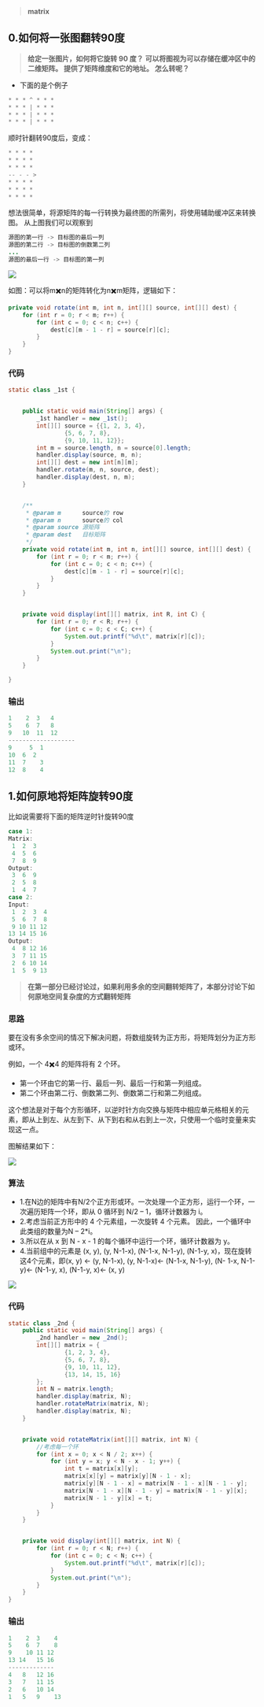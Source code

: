 > **matrix**



## 0.如何将一张图翻转90度

> **给定一张图片，如何将它旋转 90 度？** 
> **可以将图视为可以存储在缓冲区中的二维矩阵。 提供了矩阵维度和它的地址。 怎么转呢？**

- 下面的是个例子

```java
* * * ^ * * *
* * * | * * *
* * * | * * *   
* * * | * * *
```

顺时针翻转90度后，变成：

```java
* * * *
* * * *
* * * *
-- - - >
* * * *
* * * *
* * * *
```

想法很简单，将源矩阵的每一行转换为最终图的所需列，将使用辅助缓冲区来转换图。
从上图我们可以观察到

```java
源图的第一行 -> 目标图的最后一列
源图的第二行 -> 目标图的倒数第二列
...
源图的最后一行 -> 目标图的第一列
```

![](/imgs/articles/data_structures/matrix/image-20220323154837926.png)

如图：可以将m✖️n的矩阵转化为n✖️m矩阵，逻辑如下：

```java
private void rotate(int m, int n, int[][] source, int[][] dest) {
    for (int r = 0; r < m; r++) {
        for (int c = 0; c < n; c++) {
            dest[c][m - 1 - r] = source[r][c];
        }
    }
}
```

### 代码

```java
static class _1st {


    public static void main(String[] args) {
        _1st handler = new _1st();
        int[][] source = {{1, 2, 3, 4},
                {5, 6, 7, 8},
                {9, 10, 11, 12}};
        int m = source.length, n = source[0].length;
        handler.display(source, m, n);
        int[][] dest = new int[n][m];
        handler.rotate(m, n, source, dest);
        handler.display(dest, n, m);
    }


    /**
     * @param m      source的 row
     * @param n      source的 col
     * @param source 源矩阵
     * @param dest   目标矩阵
     */
    private void rotate(int m, int n, int[][] source, int[][] dest) {
        for (int r = 0; r < m; r++) {
            for (int c = 0; c < n; c++) {
                dest[c][m - 1 - r] = source[r][c];
            }
        }
    }


    private void display(int[][] matrix, int R, int C) {
        for (int r = 0; r < R; r++) {
            for (int c = 0; c < C; c++) {
                System.out.printf("%d\t", matrix[r][c]);
            }
            System.out.print("\n");
        }
    }

}
```

### 输出

```java
1	 2	3  	4	
5	 6	7 	8	
9	10	11	12	
-------------------  
9	  5	 1	
10	6  2	
11	7	 3	
12	8	 4
```

## 1.如何原地将矩阵旋转90度

比如说需要将下面的矩阵逆时针旋转90度

```java
case 1:
Matrix:
 1  2  3
 4  5  6
 7  8  9
Output:
 3  6  9 
 2  5  8 
 1  4  7 
case 2:
Input:
 1  2  3  4 
 5  6  7  8 
 9 10 11 12 
13 14 15 16 
Output:
 4  8 12 16 
 3  7 11 15 
 2  6 10 14 
 1  5  9 13
```

> **在第一部分已经讨论过，如果利用多余的空间翻转矩阵了，本部分讨论下如何原地空间复杂度的方式翻转矩阵**

### 思路

要在没有多余空间的情况下解决问题，将数组旋转为正方形，将矩阵划分为正方形或环。

 例如，一个 4✖️4 的矩阵将有 2 个环。

- 第一个环由它的第一行、最后一列、最后一行和第一列组成。 
- 第二个环由第二行、倒数第二列、倒数第二行和第二列组成。 

这个想法是对于每个方形循环，以逆时针方向交换与矩阵中相应单元格相关的元素，即从上到左、从左到下、从下到右和从右到上一次，只使用一个临时变量来实现这一点。

图解结果如下：

![](/imgs/articles/data_structures/matrix/image-20220323163544083.png)

### 算法

- 1.在N边的矩阵中有N/2个正方形或环。一次处理一个正方形，运行一个环，一次遍历矩阵一个环，即从 0 循环到 N/2 – 1，循环计数器为 i。
- 2.考虑当前正方形中的 4 个元素组，一次旋转 4 个元素。 因此，一个循环中此类组的数量为N – 2*i。
- 3.所以在从 x 到 N - x - 1 的每个循环中运行一个环，循环计数器为 y。
- 4.当前组中的元素是 (x, y), (y, N-1-x), (N-1-x, N-1-y), (N-1-y, x)，现在旋转这4个元素，即(x, y) <- (y, N-1-x), (y, N-1-x)<- (N-1-x, N-1-y), (N- 1-x, N-1-y)<- (N-1-y, x), (N-1-y, x)<- (x, y)

![](/imgs/articles/data_structures/matrix/image-20220323165138466.png)

### 代码

```java
static class _2nd {
    public static void main(String[] args) {
        _2nd handler = new _2nd();
        int[][] matrix = {
                {1, 2, 3, 4},
                {5, 6, 7, 8},
                {9, 10, 11, 12},
                {13, 14, 15, 16}
        };
        int N = matrix.length;
        handler.display(matrix, N);
        handler.rotateMatrix(matrix, N);
        handler.display(matrix, N);
    }


    private void rotateMatrix(int[][] matrix, int N) {
        //考虑每一个环
        for (int x = 0; x < N / 2; x++) {
            for (int y = x; y < N - x - 1; y++) {
                int t = matrix[x][y];
                matrix[x][y] = matrix[y][N - 1 - x];
                matrix[y][N - 1 - x] = matrix[N - 1 - x][N - 1 - y];
                matrix[N - 1 - x][N - 1 - y] = matrix[N - 1 - y][x];
                matrix[N - 1 - y][x] = t;
            }
        }
    }


    private void display(int[][] matrix, int N) {
        for (int r = 0; r < N; r++) {
            for (int c = 0; c < N; c++) {
                System.out.printf("%d\t", matrix[r][c]);
            }
            System.out.print("\n");
        }
    }
}
```

### 输出

```java
1	 2	3	 4	
5	 6	7	 8	
9	 10	11 12	
13 14	15 16	
-------------
4	8	12 16	
3	7	11 15	
2	6	10 14	
1	5	9	 13	
```

